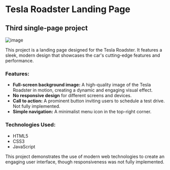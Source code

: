 # Tesla Roadster Landing Page
## Third single-page project

![image](https://github.com/user-attachments/assets/0187a675-95bb-403e-96ef-0dec37f12e79)

This project is a landing page designed for the Tesla Roadster. It features a sleek, modern design that showcases the car's cutting-edge features and performance.

### Features:
- **Full-screen background image:** A high-quality image of the Tesla Roadster in motion, creating a dynamic and engaging visual effect.
- **No responsive design** for different screens and devices.
- **Call to action:** A prominent button inviting users to schedule a test drive. Not fully implemented.
- **Simple navigation:** A minimalist menu icon in the top-right corner.
### Technologies Used:
- HTML5
- CSS3
- JavaScript

This project demonstrates the use of modern web technologies to create an engaging user interface, though responsiveness was not fully implemented.
